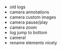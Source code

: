 - old logs
- camera annotations
- camera custom images
- camera pause/play
- camera zoom
- log jump to bottom
- camera!
- rename elements nicely
